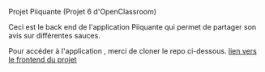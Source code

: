 Projet Piiquante (Projet 6 d'OpenClassroom)

Ceci est le back end de l'application Piiquante qui permet de partager son avis sur différentes sauces.

Pour accéder à l'application , merci de cloner le repo ci-dessous.
[lien vers le frontend du projet](https://github.com/OpenClassrooms-Student-Center/Web-Developer-P6)
